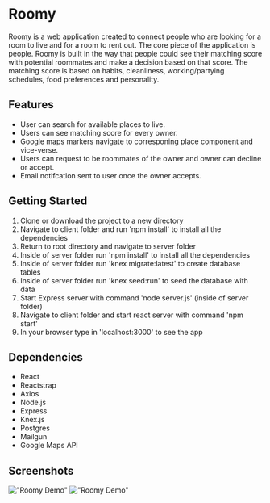 # Roomy

Roomy is a web application created to connect people who are looking for a room to live and for a room to rent out. The core piece of the application is people. Roomy is built in the way that people could see their matching score with potential roommates and make a decision based on that score. The matching score is based on habits, cleanliness, working/partying schedules, food preferences and personality. 


## Features

- User can search for available places to live.
- Users can see matching score for every owner.
- Google maps markers navigate to corresponing place component and vice-verse.
- Users can request to be roommates of the owner and owner can decline or accept.
- Email notifcation sent to user once the owner accepts.

## Getting Started

1. Clone or download the project to a new directory
2. Navigate to client folder and run 'npm install' to install all the dependencies
3. Return to root directory and navigate to server folder
4. Inside of server folder run 'npm install' to install all the dependencies
5. Inside of server folder run 'knex migrate:latest' to create database tables
6. Inside of server folder run 'knex seed:run' to seed the database with data
7. Start Express server with command 'node server.js' (inside of server folder)
8. Navigate to client folder and start react server with command 'npm start'
9. In your browser type in 'localhost:3000' to see the app

## Dependencies

- React
- Reactstrap
- Axios
- Node.js
- Express
- Knex.js
- Postgres
- Mailgun
- Google Maps API

## Screenshots

!["Roomy Demo"](https://github.com/StanleyTYLau/chatty_app/blob/master/docs/Chatty02.gif)
!["Roomy Demo"](https://github.com/StanleyTYLau/chatty_app/blob/master/docs/Chatty02.gif)